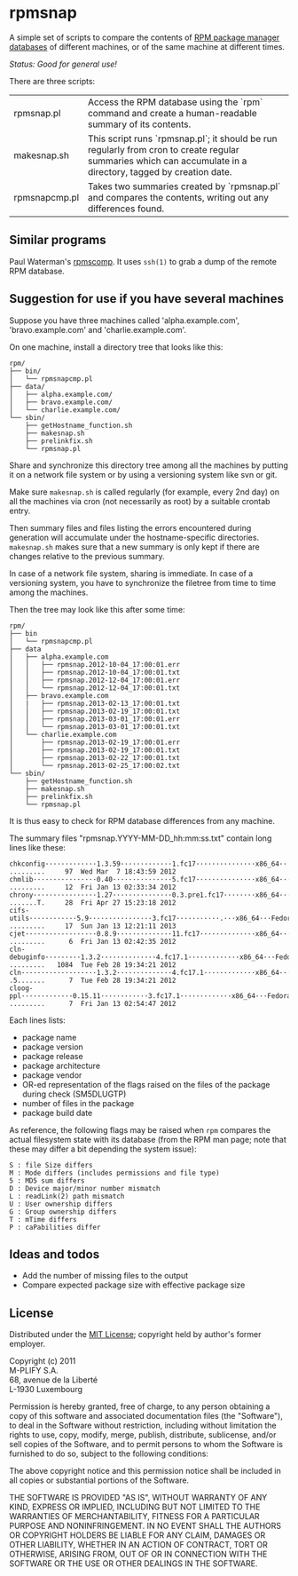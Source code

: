 rpmsnap
=======

A simple set of scripts to compare the contents of [RPM package manager databases](http://en.wikipedia.org/wiki/RPM_Package_Manager) of different machines, or of the same machine at different times.

_Status: Good for general use!_

There are three scripts:

<table>

<tr>
<td>rpmsnap.pl</td>
<td>Access the RPM database using the `rpm` command and create a human-readable summary of its contents.</td>
</tr>

<tr>
<td>makesnap.sh</td>
<td>This script runs `rpmsnap.pl`; it should be run regularly from cron to create regular summaries which can 
accumulate in a directory, tagged by creation date.</td>
</tr>

<tr>
<td>rpmsnapcmp.pl</td>
<td>Takes two summaries created by `rpmsnap.pl` and compares the contents, writing out any differences found.</td>
</tr>

</table>

Similar programs
----------------

Paul Waterman's [rpmscomp](https://github.com/pdwaterman/rpmscomp/). 
It uses `ssh(1)` to grab a dump of the remote RPM database.

Suggestion for use if you have several machines
-----------------------------------------------

Suppose you have three machines called 'alpha.example.com', 'bravo.example.com' and 'charlie.example.com'.

On one machine, install a directory tree that looks like this:

    rpm/
    ├── bin/
    │   └── rpmsnapcmp.pl
    ├── data/
    │   ├── alpha.example.com/
    │   ├── bravo.example.com/
    │   └── charlie.example.com/
    └── sbin/
        ├── getHostname_function.sh
        ├── makesnap.sh
        ├── prelinkfix.sh
        └── rpmsnap.pl

Share and synchronize this directory tree among all the machines by putting it on a network file
system or by using a versioning system like svn or git.

Make sure `makesnap.sh` is called regularly (for example, every 2nd day) on all the machines
via cron (not necessarily as root) by a suitable crontab entry.

Then summary files and files listing the errors encountered during generation will accumulate under the
hostname-specific directories. `makesnap.sh` makes sure that a new summary is only kept 
if there are changes relative to the previous summary.

In case of a network file system, sharing is immediate. In case of a versioning system, you have to 
synchronize the filetree from time to time among the machines.

Then the tree may look like this after some time:

    rpm/
    ├── bin
    │   └── rpmsnapcmp.pl
    ├── data
    │   ├── alpha.example.com
    │   │   ├── rpmsnap.2012-10-04_17:00:01.err
    │   │   ├── rpmsnap.2012-10-04_17:00:01.txt
    │   │   ├── rpmsnap.2012-12-04_17:00:01.err
    │   │   └── rpmsnap.2012-12-04_17:00:01.txt
    │   ├── bravo.example.com
    │   |   ├── rpmsnap.2013-02-13_17:00:01.txt
    │   │   ├── rpmsnap.2013-02-19_17:00:01.txt
    │   │   ├── rpmsnap.2013-03-01_17:00:01.err
    │   │   └── rpmsnap.2013-03-01_17:00:01.txt   
    │   └── charlie.example.com
    │       ├── rpmsnap.2013-02-19_17:00:01.err
    │       ├── rpmsnap.2013-02-19_17:00:01.txt
    │       ├── rpmsnap.2013-02-22_17:00:01.txt
    │       └── rpmsnap.2013-02-25_17:00:02.txt
    └── sbin/
        ├── getHostname_function.sh
        ├── makesnap.sh
        ├── prelinkfix.sh
        └── rpmsnap.pl

It is thus easy to check for RPM database differences from any machine.

The summary files "rpmsnap.YYYY-MM-DD_hh:mm:ss.txt" contain long lines like these:

    chkconfig·············1.3.59·············1.fc17···············x86_64···Fedora·Project····:        .........     97  Wed Mar  7 18:43:59 2012
    chmlib················0.40···············5.fc17···············x86_64···Fedora·Project····:        .........     12  Fri Jan 13 02:33:34 2012
    chrony················1.27···············0.3.pre1.fc17········x86_64···Fedora·Project····:        .......T.     28  Fri Apr 27 15:23:18 2012
    cifs-utils············5.9················3.fc17···········.···x86_64···Fedora·Project····:        .........     17  Sun Jan 13 12:21:11 2013
    cjet··················0.8.9··············11.fc17··············x86_64···Fedora·Project····:        .........      6  Fri Jan 13 02:42:35 2012
    cln-debuginfo·········1.3.2··············4.fc17.1·············x86_64···Fedora·Project····:        .........   1084  Tue Feb 28 19:34:21 2012
    cln···················1.3.2··············4.fc17.1·············x86_64···Fedora·Project····:        .5.......      7  Tue Feb 28 19:34:21 2012
    cloog-ppl·············0.15.11············3.fc17.1·············x86_64···Fedora·Project····:        .........      7  Fri Jan 13 02:54:47 2012
    
Each lines lists: 

   - package name
   - package version
   - package release
   - package architecture
   - package vendor
   - OR-ed representation of the flags raised on the files of the package during check (SM5DLUGTP)
   - number of files in the package 
   - package build date

As reference, the following flags may be raised when `rpm` compares the actual filesystem state with its
database (from the RPM man page; note that these may differ a bit depending the system issue):

    S : file Size differs
    M : Mode differs (includes permissions and file type)
    5 : MD5 sum differs
    D : Device major/minor number mismatch
    L : readLink(2) path mismatch
    U : User ownership differs
    G : Group ownership differs
    T : mTime differs
    P : caPabilities differ

Ideas and todos
---------------

   - Add the number of missing files to the output
   - Compare expected package size with effective package size

License
-------

Distributed under the [MIT License](http://opensource.org/licenses/MIT); copyright held by author's former employer.

Copyright (c) 2011<br>
M-PLIFY S.A.<br>
68, avenue de la Liberté<br>
L-1930 Luxembourg<br>
 
Permission is hereby granted, free of charge, to any person obtaining a copy
of this software and associated documentation files (the "Software"), to deal
in the Software without restriction, including without limitation the rights
to use, copy, modify, merge, publish, distribute, sublicense, and/or sell
copies of the Software, and to permit persons to whom the Software is
furnished to do so, subject to the following conditions:
 
The above copyright notice and this permission notice shall be included in
all copies or substantial portions of the Software.
 
THE SOFTWARE IS PROVIDED "AS IS", WITHOUT WARRANTY OF ANY KIND, EXPRESS OR
IMPLIED, INCLUDING BUT NOT LIMITED TO THE WARRANTIES OF MERCHANTABILITY,
FITNESS FOR A PARTICULAR PURPOSE AND NONINFRINGEMENT. IN NO EVENT SHALL THE
AUTHORS OR COPYRIGHT HOLDERS BE LIABLE FOR ANY CLAIM, DAMAGES OR OTHER
LIABILITY, WHETHER IN AN ACTION OF CONTRACT, TORT OR OTHERWISE, ARISING FROM,
OUT OF OR IN CONNECTION WITH THE SOFTWARE OR THE USE OR OTHER DEALINGS IN
THE SOFTWARE.
